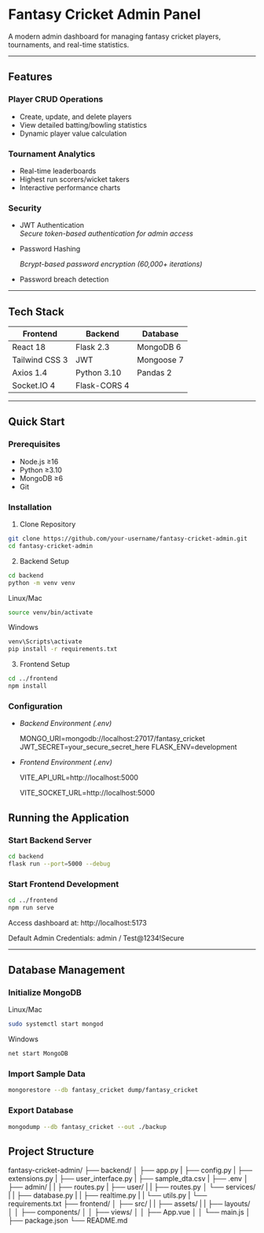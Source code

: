 # Fantasy Cricket Admin Panel

A modern admin dashboard for managing fantasy cricket players, tournaments, and real-time statistics.

---

## Features

### Player CRUD Operations

- Create, update, and delete players
- View detailed batting/bowling statistics
- Dynamic player value calculation

### Tournament Analytics

- Real-time leaderboards
- Highest run scorers/wicket takers
- Interactive performance charts

### Security

- JWT Authentication  
  *Secure token-based authentication for admin access*
- Password Hashing

  *Bcrypt-based password encryption (60,000+ iterations)*
- Password breach detection

---

## Tech Stack

| Frontend       | Backend      | Database   |
| -------------- | ------------ | ---------- |
| React 18       | Flask 2.3    | MongoDB 6  |
| Tailwind CSS 3 | JWT          | Mongoose 7 |
| Axios 1.4      | Python 3.10  | Pandas 2   |
| Socket.IO 4    | Flask-CORS 4 |            |

---

## Quick Start

### Prerequisites

- Node.js ≥16
- Python ≥3.10
- MongoDB ≥6
- Git

### Installation

1. Clone Repository
```bash
git clone https://github.com/your-username/fantasy-cricket-admin.git
cd fantasy-cricket-admin
```

2. Backend Setup
```bash
cd backend
python -m venv venv
```
  Linux/Mac
  ```bash
  source venv/bin/activate
  ```

  Windows
  ```bash
  venv\Scripts\activate
  pip install -r requirements.txt
  ```

3. Frontend Setup

```bash
cd ../frontend
npm install
```

### Configuration

- *Backend Environment (.env)*

  MONGO_URI=mongodb://localhost:27017/fantasy_cricket
  JWT_SECRET=your_secure_secret_here
  FLASK_ENV=development


- *Frontend Environment (.env)*

  VITE_API_URL=http://localhost:5000
  
  VITE_SOCKET_URL=http://localhost:5000


## Running the Application

### Start Backend Server

```bash
cd backend
flask run --port=5000 --debug
```

### Start Frontend Development

```bash
cd ../frontend
npm run serve
```

Access dashboard at: http://localhost:5173

Default Admin Credentials: admin / Test@1234!Secure

---

## Database Management

### Initialize MongoDB

Linux/Mac
```bash
sudo systemctl start mongod
```

Windows
```bash
net start MongoDB
```

### Import Sample Data
```bash
mongorestore --db fantasy_cricket dump/fantasy_cricket
```

### Export Database
```bash
mongodump --db fantasy_cricket --out ./backup
```

## Project Structure

fantasy-cricket-admin/
├── backend/
│ ├── app.py
| ├── config.py
| ├── extensions.py
| ├── user_interface.py
| ├── sample_dta.csv
| ├── .env
│ ├── admin/
| | ├── routes.py
| ├── user/
| | ├── routes.py
│ └── services/
| | ├── database.py
| | ├── realtime.py
| | └── utils.py
| └── requirements.txt
├── frontend/
│ ├── src/
| | ├── assets/
| | ├── layouts/
│ │ ├── components/
│ │ ├── views/
│ │ ├── App.vue
│ │ └── main.js
│ ├── package.json
└── README.md
